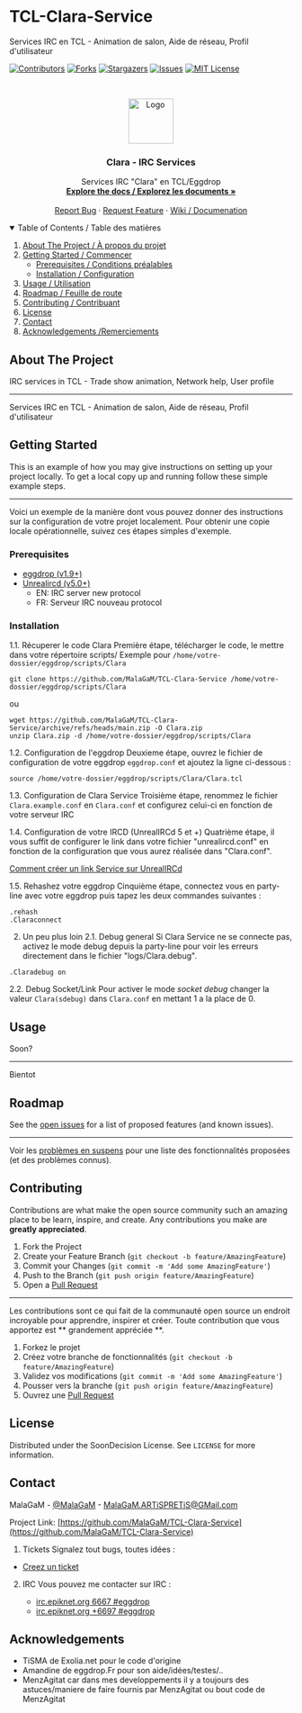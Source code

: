 # TCL-Clara-Service
Services IRC en TCL - Animation de salon, Aide de réseau, Profil d'utilisateur


[![Contributors][contributors-shield]][contributors-url]
[![Forks][forks-shield]][forks-url]
[![Stargazers][stars-shield]][stars-url]
[![Issues][issues-shield]][issues-url]
[![MIT License][license-shield]][license-url]



<!-- PROJECT LOGO -->
<br />
<p align="center">
  <a href="https://github.com/MalaGaM/TCL-Clara-Service">
    <img src="https://upload.wikimedia.org/wikipedia/commons/6/6c/IRC_Logo_Small-01_%281%29.png" alt="Logo" width="80" height="80">
  </a>

  <h3 align="center">Clara - IRC Services</h3>

  <p align="center">
    Services IRC "Clara" en TCL/Eggdrop
    <br />
    <a href="https://github.com/MalaGaM/TCL-Clara-Service"><strong>Explore the docs / Explorez les documents »</strong></a>
    <br />
    <br />
    <a href="https://github.com/MalaGaM/TCL-Clara-Service/issues">Report Bug</a>
    ·
    <a href="https://github.com/MalaGaM/TCL-Clara-Service/issues">Request Feature</a>
    ·
    <a href="https://github.com/MalaGaM/TCL-Clara-Service/wiki">Wiki / Documenation</a>
  </p>
</p>

<!-- TABLE OF CONTENTS -->
<details open="open">
  <summary>Table of Contents / Table des matières</summary>
  <ol>
    <li>
      <a href="#about-the-project">About The Project / À propos du projet</a>
    </li>
    <li>
      <a href="#getting-started">Getting Started / Commencer</a>
      <ul>
        <li><a href="#prerequisites">Prerequisites / Conditions préalables</a></li>
        <li><a href="#installation">Installation / Configuration</a></li>
      </ul>
    </li>
    <li><a href="#usage">Usage / Utilisation</a></li>
    <li><a href="#roadmap">Roadmap / Feuille de route</a></li>
    <li><a href="#contributing">Contributing / Contribuant </a></li>
    <li><a href="#license">License</a></li>
    <li><a href="#contact">Contact</a></li>
    <li><a href="#acknowledgements">Acknowledgements /Remerciements</a></li>
  </ol>
</details>

<!-- ABOUT THE PROJECT -->
## About The Project

IRC services in TCL - Trade show animation, Network help, User profile

----

Services IRC en TCL - Animation de salon, Aide de réseau, Profil d'utilisateur

<!-- GETTING STARTED -->
## Getting Started

This is an example of how you may give instructions on setting up your project locally.
To get a local copy up and running follow these simple example steps.

----
Voici un exemple de la manière dont vous pouvez donner des instructions sur la configuration de votre projet localement.
Pour obtenir une copie locale opérationnelle, suivez ces étapes simples d'exemple.

### Prerequisites
* [eggdrop (v1.9+)](http://www.eggheads.org/)
* [Unrealircd (v5.0+)](http://www.eggheads.org/)
  * EN: IRC server new protocol
  * FR: Serveur IRC nouveau protocol


### Installation
1.1.  Récuperer le code Clara
Première étape, télécharger le code, le mettre dans votre répertoire scripts/
Exemple pour ```/home/votre-dossier/eggdrop/scripts/Clara```
```
git clone https://github.com/MalaGaM/TCL-Clara-Service /home/votre-dossier/eggdrop/scripts/Clara
```
ou 
```
wget https://github.com/MalaGaM/TCL-Clara-Service/archive/refs/heads/main.zip -O Clara.zip
unzip Clara.zip -d /home/votre-dossier/eggdrop/scripts/Clara
```

1.2. Configuration de l'eggdrop
Deuxieme étape, ouvrez le fichier de configuration de votre eggdrop ```eggdrop.conf``` et ajoutez la ligne ci-dessous :
```
source /home/votre-dossier/eggdrop/scripts/Clara/Clara.tcl
```

1.3.  Configuration de Clara Service
Troisième étape, renommez le fichier ```Clara.example.conf``` en ```Clara.conf``` et configurez celui-ci en fonction de votre serveur IRC

1.4.  Configuration de votre IRCD (UnrealIRCd 5 et +)
Quatrième étape, il vous suffit de configurer le link dans votre fichier "unrealircd.conf" en fonction de la configuration que vous aurez réalisée dans "Clara.conf". 

[Comment créer un link Service sur UnrealIRCd](http://www.exolia.fr/guide-lire-11.html)

1.5.  Rehashez votre eggdrop
Cinquième étape, connectez vous en party-line avec votre eggdrop puis tapez les deux commandes suivantes :
```
.rehash
.Claraconnect
```

2. Un peu plus loin
2.1. Debug general
Si Clara Service ne se connecte pas, activez le mode debug depuis la party-line  pour voir les erreurs directement dans le fichier "logs/Clara.debug".
```
.Claradebug on 
```
2.2. Debug Socket/Link
Pour activer le mode *socket debug* changer la valeur ```Clara(sdebug)``` dans ```Clara.conf``` en mettant 1 a la place de 0.
<!-- USAGE EXAMPLES -->
## Usage


Soon?

----

Bientot

<!-- ROADMAP -->
## Roadmap

See the [open issues](https://github.com/MalaGaM/TCL-Clara-Service/issues) for a list of proposed features (and known issues).

---
Voir les [problèmes en suspens](https://github.com/MalaGaM/TCL-Clara-Service/issues) pour une liste des fonctionnalités proposées (et des problèmes connus).

<!-- CONTRIBUTING -->
## Contributing

Contributions are what make the open source community such an amazing place to be learn, inspire, and create. Any contributions you make are **greatly appreciated**.

1. Fork the Project
2. Create your Feature Branch (`git checkout -b feature/AmazingFeature`)
3. Commit your Changes (`git commit -m 'Add some AmazingFeature'`)
4. Push to the Branch (`git push origin feature/AmazingFeature`)
5. Open a [Pull Request](https://github.com/MalaGaM/TCL-Clara-Service/pulls)

---
Les contributions sont ce qui fait de la communauté open source un endroit incroyable pour apprendre, inspirer et créer. Toute contribution que vous apportez est ** grandement appréciée **.
1. Forkez le projet
2. Créez votre branche de fonctionnalités (`git checkout -b feature/AmazingFeature`)
3. Validez vos modifications (`git commit -m 'Add some AmazingFeature'`)
4. Pousser vers la branche (`git push origin feature/AmazingFeature`)
5. Ouvrez une [Pull Request](https://github.com/MalaGaM/TCL-Clara-Service/pulls)

<!-- LICENSE -->
## License

Distributed under the SoonDecision License. See `LICENSE` for more information.



<!-- CONTACT -->
## Contact

MalaGaM - [@MalaGaM](https://github.com/MalaGaM) - MalaGaM.ARTiSPRETiS@GMail.com

Project Link: [https://github.com/MalaGaM/TCL-Clara-Service](https://github.com/MalaGaM/TCL-Clara-Service)

1. Tickets
Signalez tout bugs, toutes idées :
* [Creez un ticket]([#4-configuration-de-unrealircd](https://github.com/MalaGaM/TCL-Clara-Service/issues))

2. IRC
Vous pouvez me contacter sur IRC :

   * [irc.epiknet.org 6667 #eggdrop](irc://irc.epiknet.org:6667/#eggdrop)
   * [irc.epiknet.org +6697 #eggdrop](irc://irc.epiknet.org:+6697/#eggdrop)

<!-- ACKNOWLEDGEMENTS -->
## Acknowledgements
* TiSMA de Exolia.net pour le code d'origine
* Amandine de eggdrop.Fr pour son aide/idées/testes/..
* MenzAgitat car dans mes developpements il y a toujours des astuces/maniere de faire fournis par MenzAgitat ou bout code de MenzAgitat




<!-- MARKDOWN LINKS & IMAGES -->
<!-- https://www.markdownguide.org/basic-syntax/#reference-style-links -->
[contributors-shield]: https://img.shields.io/github/contributors/MalaGaM/TCL-Clara-Service.svg?style=for-the-badge
[contributors-url]: https://github.com/MalaGaM/TCL-Clara-Service/graphs/contributors
[forks-shield]: https://img.shields.io/github/forks/MalaGaM/TCL-Clara-Service.svg?style=for-the-badge
[forks-url]: https://github.com/MalaGaM/TCL-Clara-Service/network/members
[stars-shield]: https://img.shields.io/github/stars/MalaGaM/TCL-Clara-Service.svg?style=for-the-badge
[stars-url]: https://github.com/MalaGaM/TCL-Clara-Service/stargazers
[issues-shield]: https://img.shields.io/github/issues/MalaGaM/TCL-Clara-Service.svg?style=for-the-badge
[issues-url]: https://github.com/MalaGaM/TCL-Clara-Service/issues
[license-shield]: https://img.shields.io/github/license/MalaGaM/TCL-Clara-Service.svg?style=for-the-badge
[license-url]: https://github.com/MalaGaM/TCL-Clara-Service/blob/master/LICENSE.txt
[product-screenshot]: images/screenshot.png

